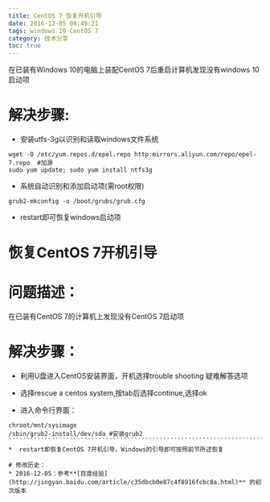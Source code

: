 ```yaml
---
title: CentOS 7 恢复开机引导
date: 2016-12-05 08:49:21
tags: windows 10 CentOS 7
category: 技术分享
toc: true
---
```


在已装有Windows 10的电脑上装配CentOS 7后重启计算机发现没有windows 10 启动项

# 解决步骤:

* 安装utfs-3g以识别和读取windows文件系统
``````````````````````````````````````````````````````````````````````````````````````````````````
wget -O /etc/yum.repos.d/epel.repo http:mirrors.aliyun.com/repo/epel-7.repo  #加源
sudo yum update; sudo yum install ntfs3g                                 
``````````````````````````````````````````````````````````````````````````````````````````````````
* 系统自动识别和添加启动项(需root权限)
``````````````````````````````````````````````````````````````````````````````````````````````````
grub2-mkconfig -o /boot/grubs/grub.cfg
``````````````````````````````````````````````````````````````````````````````````````````````````
* restart即可恢复windows启动项

# 恢复CentOS 7开机引导

# 问题描述：

在已装有CentOS 7的计算机上发现没有CentOS 7启动项

# 解决步骤：

* 利用U盘进入CentOS安装界面，开机选择trouble shooting 疑难解答选项

* 选择rescue a centos system,按tab后选择continue,选择ok

* 进入命令行界面：
```````````````````````````````````````````````````````````````````````````````
chroot/mnt/sysimage
/sbin/grub2-install/dev/sda #安装grub2
``````````````````````````````````````````````````````````````````````````````
*  restart即恢复CentOS 7开机引导，Windows的引导即可按照前节所述恢复

# 修改历史：
* 2016-12-05：参考**[百度经验](http://jingyan.baidu.com/article/c35dbcb0e87c4f8916fcbc8a.html)** 的初次版本
